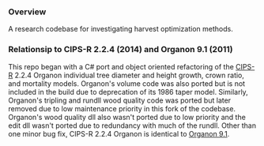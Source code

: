 ﻿### Overview
A research codebase for investigating harvest optimization methods.

### Relationsip to CIPS-R 2.2.4 (2014) and Organon 9.1 (2011)
This repo began with a C# port and object oriented refactoring of the [CIPS-R](http://r-forge.r-project.org/projects/cipsr/) 2.2.4 Organon
individual tree diameter and height growth, crown ratio, and mortality models. Organon's volume code was also ported but is not included in
the build due to deprecation of its 1986 taper model. Similarly, Organon's tripling and rundll wood quality code was ported but later removed 
due to low maintenance priority in this fork of the codebase. Organon's wood quality dll also wasn't ported due to low priority and the edit 
dll wasn't ported due to redundancy with much of the rundll. Other than one minor bug fix, CIPS-R 2.2.4 Organon is identical to 
[Organon 9.1](http://www.cof.orst.edu/cof/fr/research/organon/).